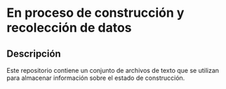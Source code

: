 # En proceso de construcción y recolección de datos
## Descripción
Este repositorio contiene un conjunto de archivos de texto que se utilizan para almacenar información sobre el estado de construcción.